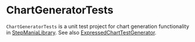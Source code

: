 # ChartGeneratorTests

`ChartGeneratorTests` is a unit test project for chart generation functionality in [StepManiaLibrary](../README.md). See also [ExpressedChartTestGenerator](../ExpressedChartTestGenerator/Readme.md).